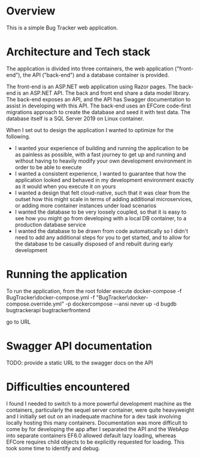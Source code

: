 # Overview

This is a simple Bug Tracker web application. 

# Architecture and Tech stack
The application is divided into three containers, the web application ("front-end"), the API ("back-end") and a database container is provided. 

The front-end is an ASP.NET web application using Razor pages. The back-end is an ASP.NET API. The back and front end share a data model library. The back-end exposes an API, and the API has Swagger documentation to assist in developing with this API. The back-end uses an EFCore code-first migrations approach to create the database and seed it with test data. The database itself is a SQL Server 2019 on Linux container. 

When I set out to design the application I wanted to optimize for the following.

* I wanted your experience of building and running the application to be as painless as possible, with a fast journey to get up and running and without having to heavily modify your own development environment in order to be able to execute
* I wanted a consistent experience, I wanted to guarantee that how the application looked and behaved in my development environment exactly as it would when you execute it on yours
* I wanted a design that felt cloud-native, such that it was clear from the outset how this might scale in terms of adding additional microservices, or adding more container instances under load scenarios
* I wanted the database to be very loosely coupled, so that it is easy to see how you might go from developing with a local DB container, to a production database service
* I wanted the database to be drawn from code automatically so I didn't need to add any additional steps for you to get started, and to allow for the database to be casually disposed of and rebuilt during early development

# Running the application
To run the application, from the root folder execute
docker-compose -f BugTracker\docker-compose.yml -f "BugTracker\docker-compose.override.yml" -p dockercompose --ansi never up -d bugdb bugtrackerapi bugtrackerfrontend

go to URL

# Swagger API documentation
TODO: provide a static URL to the swagger docs on the API

# Difficulties encountered
I found I needed to switch to a more powerful development machine as the containers, particularly the sequel server container, were quite heavyweight and I initially set out on an inadequate machine for a dev task involving locally hosting this many containers.
Documentation was more difficult to come by for developing the app after I separated the API and the WebApp into separate containers
EF6.0 allowed default lazy loading, whereas EFCore requires child objects to be explicitly requested for loading. This took some time to identify and debug.
